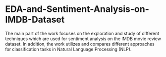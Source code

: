 # EDA-and-Sentiment-Analysis-on-IMDB-Dataset
The main part of the work focuses on the exploration and study of different techniques which are used for sentiment analysis on the IMDB movie review dataset. In addition, the work utilizes and compares different approaches for classification tasks in Natural Language Processing (NLP).
